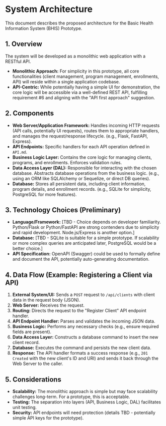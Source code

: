 # System Architecture

This document describes the proposed architecture for the Basic Health Information System (BHIS) Prototype.

## 1. Overview

The system will be developed as a monolithic web application with a RESTful API.

*   **Monolithic Approach:** For simplicity in this prototype, all core functionalities (client management, program management, enrollments, API) will reside within a single application codebase.
*   **API-Centric:** While potentially having a simple UI for demonstration, the core logic will be accessible via a well-defined REST API, fulfilling requirement #6 and aligning with the "API first approach" suggestion.

## 2. Components

*   **Web Server/Application Framework:** Handles incoming HTTP requests (API calls, potentially UI requests), routes them to appropriate handlers, and manages the request/response lifecycle. (e.g., Flask, FastAPI, Express).
*   **API Endpoints:** Specific handlers for each API operation defined in `API.md`.
*   **Business Logic Layer:** Contains the core logic for managing clients, programs, and enrollments. Enforces validation rules.
*   **Data Access Layer (DAL):** Responsible for interacting with the chosen database. Abstracts database operations from the business logic. (e.g., using an ORM like SQLAlchemy or Sequelize, or direct DB queries).
*   **Database:** Stores all persistent data, including client information, program details, and enrollment records. (e.g., SQLite for simplicity, PostgreSQL for more features).

## 3. Technology Choices (Preliminary)

*   **Language/Framework:** [TBD - Choice depends on developer familiarity. Python/Flask or Python/FastAPI are strong contenders due to simplicity and rapid development. Node.js/Express is another option.]
*   **Database:** [TBD - SQLite is suitable for a simple prototype. If scalability or more complex queries are anticipated later, PostgreSQL would be a better choice.]
*   **API Specification:** OpenAPI (Swagger) could be used to formally define and document the API, potentially auto-generating documentation.

## 4. Data Flow (Example: Registering a Client via API)

1.  **External System/UI:** Sends a `POST` request to `/api/clients` with client data in the request body (JSON).
2.  **Web Server:** Receives the request.
3.  **Routing:** Directs the request to the "Register Client" API endpoint handler.
4.  **API Endpoint Handler:** Parses and validates the incoming JSON data.
5.  **Business Logic:** Performs any necessary checks (e.g., ensure required fields are present).
6.  **Data Access Layer:** Constructs a database command to insert the new client record.
7.  **Database:** Executes the command and persists the new client data.
8.  **Response:** The API handler formats a success response (e.g., `201 Created` with the new client's ID and URI) and sends it back through the Web Server to the caller.

## 5. Considerations

*   **Scalability:** The monolithic approach is simple but may face scalability challenges long-term. For a prototype, this is acceptable.
*   **Testing:** The separation into layers (API, Business Logic, DAL) facilitates unit testing.
*   **Security:** API endpoints will need protection (details TBD - potentially simple API keys for the prototype). 